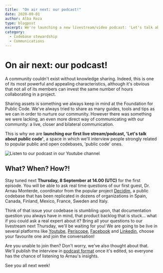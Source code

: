 ```yaml
---
title:  "On air next: our podcast!"
date: 2020-09-01
author: Alba Roza
type: blogpost
excerpt: We're launching a new livestream/video podcast: 'Let's talk about public code'
category:
  - Codebase stewardship
  - Communications
---
```


# On air next: our podcast!

A community couldn't exist without knowledge sharing. Indeed, this is one of its most powerful and appealing characteristics, although it's obvious that not all of its members can invest the same number of hours collaborating in a project. 

Sharing assets is something we always keep in mind at the Foundation for Public Code. We've always tried to share as many guides, tools and tips as we can in order to nurture our community. However there was something we were lacking, an even more direct way of communicating with our community: a live, closer and bilateral communication.

This is why we are **launching our first live stream/podcast, 'Let's talk about public code'**, a space in which we'll interview people strongly related to popular public and open codebases, 'public code' ones.

![Listen to our podcast in our Youtube channel]({{site.url}}/assets/podcast-available-youtube-channel.jpg)

## What? When? How?!

Stay tuned next **Thursday, 8 September at 14.00 (UTC)** for the first episode. You will be able to ask real time questions of our first guest, Dr. Arnau Monterde, coordinator from the popular project [Decidim](https://decidim.org/), a public codebase that has been replicated in dozens of organizations in Spain, Canada, Finland, Mexico, France, Sweden and Italy.

Think of that issue your codebase is stumbling upon, that documentation question you always have in mind, that product backlog that is stuck... what if you could ask a real expert about it? Bring all your questions to our livestream next Thursday, we'll be waiting for you! We are going to be live in several platforms like [Youtube](https://www.youtube.com/channel/UCXIL94kkenw0cs_ZgNhKYuw), [Periscope](https://twitter.com/publiccodenet), [Facebook](https://www.facebook.com/publiccodenet) and [Linkedin](https://www.linkedin.com/company/publiccodenet/), choose your favourite one and join the conversation! 

Are you unable to join then? Don't worry, we've also thought about that. We'll publish the interview in [podcast format](https://podcast.publiccode.net/) once it's edited, so everyone has the chance of listening to Arnau's insights.

See you all next week!
